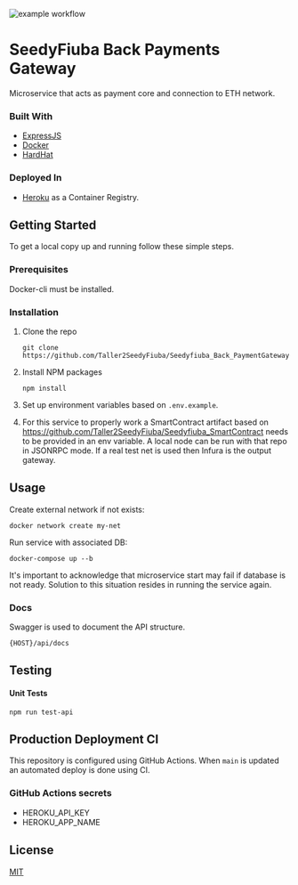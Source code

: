 ![example workflow](https://github.com/Taller2SeedyFiuba/Seedyfiuba_Back_PaymentGateway/actions/workflows/main.yml/badge.svg)

# SeedyFiuba Back Payments Gateway

Microservice that acts as payment core and connection to ETH network.

### Built With

* [ExpressJS](https://expressjs.com/)
* [Docker](https://www.docker.com/)
* [HardHat]()

### Deployed In
* [Heroku](https://www.heroku.com/) as a Container Registry.

## Getting Started

To get a local copy up and running follow these simple steps.

### Prerequisites

Docker-cli must be installed. 

### Installation

1. Clone the repo
   ```git
   git clone https://github.com/Taller2SeedyFiuba/Seedyfiuba_Back_PaymentGateway
   ```
2. Install NPM packages
   ```npm
   npm install
   ```
3. Set up environment variables based on ```.env.example```.

4. For this service to properly work a SmartContract artifact based on https://github.com/Taller2SeedyFiuba/Seedyfiuba_SmartContract needs to be provided in an env variable. A local node can be run with that repo in JSONRPC mode. If a real test net is used then Infura is the output gateway.
## Usage
Create external network if not exists:

```docker
docker network create my-net
```

Run service with associated DB:

```docker
docker-compose up --b
```

It's important to acknowledge that microservice start may fail if database is not ready. Solution to this situation resides in running the service again.

### Docs

Swagger is used to document the API structure. 
```
{HOST}/api/docs
```

## Testing

#### Unit Tests
```npm
npm run test-api
```

## Production Deployment CI

This repository is configured using GitHub Actions. When ```main``` is updated an automated deploy is done using CI.

### GitHub Actions secrets

* HEROKU_API_KEY
* HEROKU_APP_NAME

## License
[MIT](https://choosealicense.com/licenses/mit/)